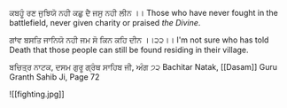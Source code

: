 ਕਬਹੂੰ ਰਣ ਜੁਝਿਯੋ ਨਹੀ ਕਛੁ ਦੈ ਜਸੁ ਨਹੀ ਲੀਨ ।।⁣ 
Those who have never fought in the battlefield, never given charity or praised *the Divine*.⁣ ⁣ 

ਗਾਂਵ ਬਸਤਿ ਜਾਨਿਯੋ ਨਹੀ ਜਮ ਸੋ ਕਿਨ ਕਹਿ ਦੀਨ ।।੨੨।।⁣ 
I'm not sure who has told Death that those people can still be found residing in their village. ⁣ 

 ਬਚਿਤ੍ਰ ਨਾਟਕ, ਦਸਮ ਗੁਰੂ ਗ੍ਰੰਥ ਸਾਹਿਬ ਜੀ, ਅੰਗ ੭੨⁣ 
 Bachitar Natak, [[Dasam]] Guru Granth Sahib Ji, Page 72

![[fighting.jpg]]